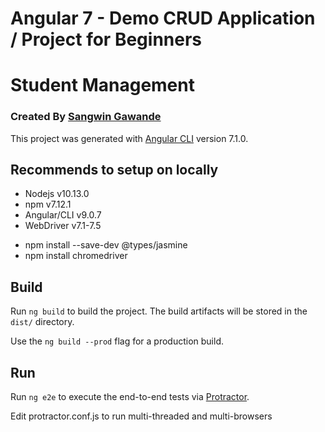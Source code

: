 # Angular 7 - Demo CRUD Application / Project for Beginners
# Student Management
### Created By [Sangwin Gawande](http://sangw.in)

This project was generated with [Angular CLI](https://github.com/angular/angular-cli) version 7.1.0.

## Recommends to setup on locally

 * Nodejs      v10.13.0
 * npm         v7.12.1
 * Angular/CLI v9.0.7
 * WebDriver   v7.1-7.5
 
 - npm install --save-dev @types/jasmine
 - npm install chromedriver

## Build

Run `ng build` to build the project. The build artifacts will be stored in the `dist/` directory.

Use the `ng build --prod` flag for a production build.

## Run

Run `ng e2e` to execute the end-to-end tests via [Protractor](http://www.protractortest.org/).

Edit protractor.conf.js to run multi-threaded and multi-browsers

